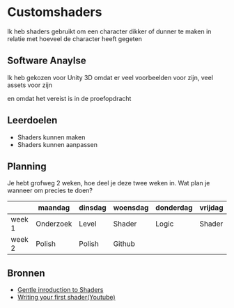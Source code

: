 # Customshaders

Ik heb shaders gebruikt om een character dikker of dunner te maken in relatie met hoeveel de character heeft gegeten 

## Software Anaylse 
Ik heb gekozen voor Unity 3D omdat er veel voorbeelden voor zijn, veel assets voor zijn

en omdat het vereist is in de proefopdracht

## Leerdoelen 
- Shaders kunnen maken
- Shaders kunnen aanpassen

## Planning 
Je hebt grofweg 2 weken, hoe deel je deze twee weken in. Wat plan je wanneer om precies te doen?

| | maandag | dinsdag | woensdag | donderdag | vrijdag |
| --- | --- | --- | --- | --- | --- |
|week 1 | Onderzoek | Level | Shader | Logic | Shader |
|week 2 | Polish | Polish | Github |

## Bronnen

- [Gentle inroduction to Shaders](https://unity3d.com/learn/tutorials/topics/graphics/gentle-introduction-shaders)
- [Writing your first shader(Youtube)](https://www.youtube.com/watch?v=zCkC5e_Pkz4)
